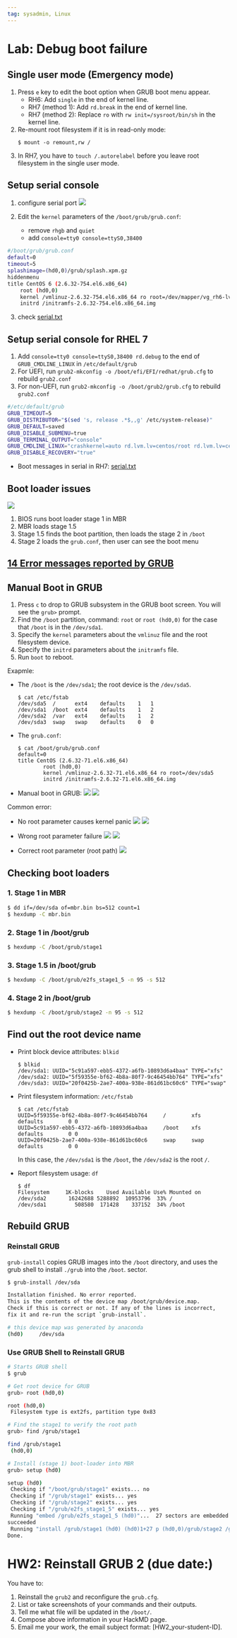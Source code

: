 ```yaml
---
tag: sysadmin, Linux
---
```


# Lab: Debug boot failure

## Single user mode (Emergency mode)
1. Press ```e``` key to edit the boot option when GRUB boot menu appear.
   - RH6: Add ```single``` in the end of kernel line.
   - RH7 (method 1): Add ``rd.break`` in the end of kernel line.
   - RH7 (method 2): Replace ```ro``` with ```rw init=/sysroot/bin/sh``` in the kernel line.
2. Re-mount root filesystem if it is in read-only mode:
   ```
   $ mount -o remount,rw /
   ``` 
3. In RH7, you have to ``touch /.autorelabel`` before you leave root filesystem in the single user mode.    

## Setup serial console
1. configure serial port
![](fig/serial-out.jpg)

2. Edit the  ``kernel`` parameters of the ```/boot/grub/grub.conf```:
   - remove ``rhgb`` and ``quiet``
   - add ```console=tty0 console=ttyS0,38400```

```bash
#/boot/grub/grub.conf
default=0
timeout=5
splashimage=(hd0,0)/grub/splash.xpm.gz
hiddenmenu
title CentOS 6 (2.6.32-754.el6.x86_64)
	root (hd0,0)
	kernel /vmlinuz-2.6.32-754.el6.x86_64 ro root=/dev/mapper/vg_rh6-lv_root rd_NO_LUKS LANG=en_US.UTF-8 rd_LVM_LV=vg_rh6/lv_swap rd_NO_MD SYSFONT=latarcyrheb-sun16 crashkernel=auto rd_LVM_LV=vg_rh6/lv_root  KEYBOARDTYPE=pc KEYTABLE=us rd_NO_DM rhgb quiet console=tty0 console=ttyS0,38400
	initrd /initramfs-2.6.32-754.el6.x86_64.img
```
3. check [serial.txt](./serialRH6.txt)


## Setup serial console for RHEL 7

1. Add ```console=tty0 console=ttyS0,38400 rd.debug``` to the end of ```GRUB_CMDLINE_LINUX``` in ```/etc/default/grub```
2. For UEFI, run ```grub2-mkconfig -o /boot/efi/EFI/redhat/grub.cfg``` to rebuild ```grub2.conf```
3. For non-UEFI, run ```grub2-mkconfig -o /boot/grub2/grub.cfg``` to rebuild ```grub2.conf```

```bash
#/etc/default/grub
GRUB_TIMEOUT=5
GRUB_DISTRIBUTOR="$(sed 's, release .*$,,g' /etc/system-release)"
GRUB_DEFAULT=saved
GRUB_DISABLE_SUBMENU=true
GRUB_TERMINAL_OUTPUT="console"
GRUB_CMDLINE_LINUX="crashkernel=auto rd.lvm.lv=centos/root rd.lvm.lv=centos/swap rhgb quiet console=tty0 console=ttyS0,38400 rd.debug"
GRUB_DISABLE_RECOVERY="true"
```

- Boot messages in serial in RH7: [serial.txt](./serialRH7.txt)


## Boot loader issues
![](fig/boot-loader.png)
1. BIOS runs boot loader stage 1 in MBR
2. MBR loads stage 1.5
3. Stage 1.5 finds the boot partition, then loads the stage 2 in ```/boot```
4. Stage 2 loads the ```grub.conf```, then user can see the boot menu

## [14 Error messages reported by GRUB](https://www.gnu.org/software/grub/manual/legacy/Troubleshooting.html)


## Manual Boot in GRUB
1. Press ``c`` to drop to GRUB subsystem in the GRUB boot screen. You will see the ``grub>`` prompt.
2. Find the ``/boot`` partition, command: ``root`` or ``root (hd0,0)`` for the case that ``/boot`` is in the ``/dev/sda1``.
3. Specify the ``kernel`` parameters about the ``vmlinuz`` file and the root filesystem device.
4. Specify the ``initrd`` parameters about the ``initramfs`` file.
5. Run ``boot`` to reboot.

Exapmle:
- The ``/boot`` is the ``/dev/sda1``; the root device is the ``/dev/sda5``.
  ```
  $ cat /etc/fstab 
  /dev/sda5	 /  	ext4	defaults	1	1
  /dev/sda1	 /boot	ext4	defaults	1	2
  /dev/sda2	 /var	ext4	defaults	1	2
  /dev/sda3  swap   swap    defaults    0   0
  ```
- The ``grub.conf``:
  ```
  $ cat /boot/grub/grub.conf
  default=0
  title CentOS (2.6.32-71.el6.x86_64)
          root (hd0,0)
          kernel /vmlinuz-2.6.32-71.el6.x86_64 ro root=/dev/sda5
          initrd /initramfs-2.6.32-71.el6.x86_64.img     
  ``` 
- Manual boot in GRUB:
  ![](fig/grub-manual-1.jpg)
  ![](fig/grub-manual-2.jpg)  

Common error:
- No root parameter causes kernel panic
 ![](fig/boot-no-root-parameter-0.jpg)
 ![](fig/boot-no-root-parameter.jpg)

- Wrong root parameter failure
 ![](fig/boot-wrong-root-0.jpg)
 ![](fig/boot-wrong-root.jpg)  

- Correct root parameter (root path)
![](fig/boot-manual.jpg)



## Checking boot loaders
### 1. Stage 1 in MBR
```bash
$ dd if=/dev/sda of=mbr.bin bs=512 count=1
$ hexdump -C mbr.bin
```
### 2. Stage 1 in /boot/grub
```bash
$ hexdump -C /boot/grub/stage1
```

### 3. Stage 1.5 in /boot/grub
```bash
$ hexdump -C /boot/grub/e2fs_stage1_5 -n 95 -s 512
```

### 4. Stage 2 in /boot/grub
```bash
$ hexdump -C /boot/grub/stage2 -n 95 -s 512
```


## Find out the root device name
- Print block device attributes: ``blkid``
  ```
  $ blkid
  /dev/sda1: UUID="5c91a597-ebb5-4372-a6fb-10893d6a4baa" TYPE="xfs" 
  /dev/sda2: UUID="5f59355e-bf62-4b8a-80f7-9c46454bb764" TYPE="xfs" 
  /dev/sda3: UUID="20f0425b-2ae7-400a-938e-861d61bc60c6" TYPE="swap"
  ``` 
- Print filesystem information: ``/etc/fstab``
  ```
  $ cat /etc/fstab
  UUID=5f59355e-bf62-4b8a-80f7-9c46454bb764     /        xfs     defaults        0 0
  UUID=5c91a597-ebb5-4372-a6fb-10893d6a4baa     /boot    xfs     defaults        0 0
  UUID=20f0425b-2ae7-400a-938e-861d61bc60c6     swap     swap    defaults        0 0 
  ```
  In this case, the ``/dev/sda1`` is the ``/boot``, the ``/dev/sda2`` is the root ``/``.

- Report filesystem usage: ``df``
  ```
  $ df
  Filesystem     1K-blocks    Used Available Use% Mounted on
  /dev/sda2       16242688 5288892  10953796  33% /
  /dev/sda1         508580  171428    337152  34% /boot
  ```     

## Rebuild GRUB
### Reinstall GRUB
```grub-install``` copies GRUB images into the ```/boot``` directory, and uses the grub shell to install ```./grub``` into the ```/boot```.
sector.

```bash
$ grub-install /dev/sda

Installation finished. No error reported.
This is the contents of the device map /boot/grub/device.map.
Check if this is correct or not. If any of the lines is incorrect,
fix it and re-run the script `grub-install`.

# this device map was generated by anaconda
(hd0)     /dev/sda
```

### Use GRUB Shell to Reinstall GRUB
```bash
# Starts GRUB shell
$ grub

# Get root device for GRUB
grub> root (hd0,0)

root (hd0,0)
 Filesystem type is ext2fs, partition type 0x83

# Find the stage1 to verify the root path
grub> find /grub/stage1 	

find /grub/stage1
 (hd0,0)

# Install (stage 1) boot-loader into MBR
grub> setup (hd0)

setup (hd0)
 Checking if "/boot/grub/stage1" exists... no
 Checking if "/grub/stage1" exists... yes
 Checking if "/grub/stage2" exists... yes
 Checking if "/grub/e2fs_stage1_5" exists... yes
 Running "embed /grub/e2fs_stage1_5 (hd0)"...  27 sectors are embedded.
succeeded
 Running "install /grub/stage1 (hd0) (hd0)1+27 p (hd0,0)/grub/stage2 /grub/grub.conf"... succeeded
Done.
```

# HW2: Reinstall GRUB 2 (due date:)
You have to:
1. Reinstall the ``grub2`` and reconfigure the ``grub.cfg``.
2. List or take screenshots of your commands and their outputs.
3. Tell me what file will be updated in the ``/boot/``.
4. Compose above information in your HackMD page.
5. Email me your work, the email subject format: [HW2_your-student-ID].

